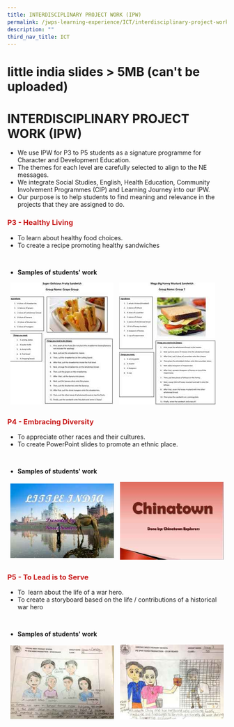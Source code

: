 ```yaml
---
title: INTERDISCIPLINARY PROJECT WORK (IPW)
permalink: /jwps-learning-experience/ICT/interdisciplinary-project-work-ipw
description: ""
third_nav_title: ICT
---
```

# little india slides > 5MB (can't be uploaded)
# INTERDISCIPLINARY PROJECT WORK (IPW)

*   We use IPW for P3 to P5 students as a signature programme for Character and Development Education.
*   The themes for each level are carefully selected to align to the NE messages.
*   We integrate Social Studies, English, Health Education, Community Involvement Programmes (CIP) and Learning Journey into our IPW.
*   Our purpose is to help students to find meaning and relevance in the projects that they are assigned to do.
 
### <span style = "color: #c81b1b"> <b>P3 - Healthy Living</b> </span> 

*   To learn about healthy food choices.
*   To create a recipe promoting healthy sandwiches

<br>

*   **Samples of students' work**

<table>
<thead>
  <tr>
    <td><a href="/files/Jwps%20learning%20experience/ICT/P3%20IPW2.pdf" target = "_blank"> <img src="/images/JWPS%20LEARNING%20EXPERIENCE/ICT/IPW/tnr2.jpg"
     style="width:100%"></a></td>
    <td><a href="/files/Jwps%20learning%20experience/ICT/P3%20IPW1.pdf" target = "_blank"> <img src="/images/JWPS%20LEARNING%20EXPERIENCE/ICT/IPW/tnre1.jpg"
     style="width:100%"></a></td>
  </tr>
</thead>
</table>

### <span style = "color: #c81b1b"> <b>P4 - Embracing Diversity</b> </span>

*   To appreciate other races and their cultures.
*   To create PowerPoint slides to promote an ethnic place.

<br>

*   **Samples of students' work**

<table>
<thead>
  <tr>
    <td><a href="https://jurongwestpri-moe-edu-sg-admin.cwp.sg/qql/slot/u363/Departments/ICT/Little%20india.pdf" target = "_blank"> <img src="/images/JWPS%20LEARNING%20EXPERIENCE/ICT/IPW/tnlittle%20india.jpg"
     style="width:100%"></a></td>
    <td><a href="/files/Jwps%20learning%20experience/ICT/Group%206_chinatown.pdf" target = "_blank"> <img src="/images/JWPS%20LEARNING%20EXPERIENCE/ICT/IPW/tnr3.jpg"
     style="width:100%"></a></td>
  </tr>
</thead>
</table>

### <span style = "color: #c81b1b"> <b>P5 - To Lead is to Serve</b> </span>

*   To  learn about the life of a war hero.
*   To create a storyboard based on the life / contributions of a historical war hero

<br>

*   **Samples of students' work**

<table>
<thead>
  <tr>
    <td><a href="/images/JWPS%20LEARNING%20EXPERIENCE/ICT/IPW/tn2jpg%20(2).jpg" target = "_blank"> <img src="/images/JWPS%20LEARNING%20EXPERIENCE/ICT/IPW/tn2jpg%20(2).jpg"
     style="width:100%"></a></td>
    <td><a href="/images/JWPS%20LEARNING%20EXPERIENCE/ICT/IPW/tn2jpg%20(1).jpg" target = "_blank"> <img src="/images/JWPS%20LEARNING%20EXPERIENCE/ICT/IPW/tn2jpg%20(1).jpg"
     style="width:100%"></a></td>
  </tr>
</thead>
</table>